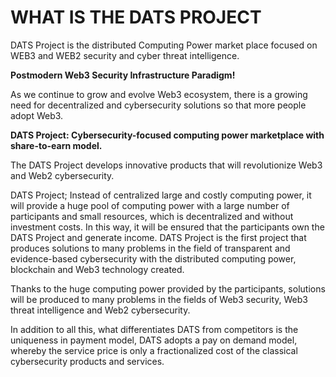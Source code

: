 # WHAT IS THE DATS PROJECT
DATS Project is the distributed Computing Power market place focused on WEB3 and WEB2 security and cyber threat intelligence.

**Postmodern Web3 Security Infrastructure Paradigm!**

As we continue to grow and evolve Web3 ecosystem, there is a growing need for decentralized and cybersecurity solutions so that more people adopt Web3.

**DATS Project: Cybersecurity-focused computing power marketplace with share-to-earn model.**

The DATS Project develops innovative products that will revolutionize Web3 and Web2 cybersecurity.

DATS Project; Instead of centralized large and costly computing power, it will provide a huge pool of computing power with a large number of participants and small resources, which is decentralized and without investment costs. In this way, it will be ensured that the participants own the DATS Project and generate income. DATS Project is the first project that produces solutions to many problems in the field of transparent and evidence-based cybersecurity with the distributed computing power, blockchain and Web3 technology created.

Thanks to the huge computing power provided by the participants, solutions will be produced to many problems in the fields of Web3 security, Web3 threat intelligence and Web2 cybersecurity.

In addition to all this, what differentiates DATS from competitors is the uniqueness in payment model, DATS adopts a pay on demand model, whereby the service price is only a fractionalized cost of the classical cybersecurity products and services.
